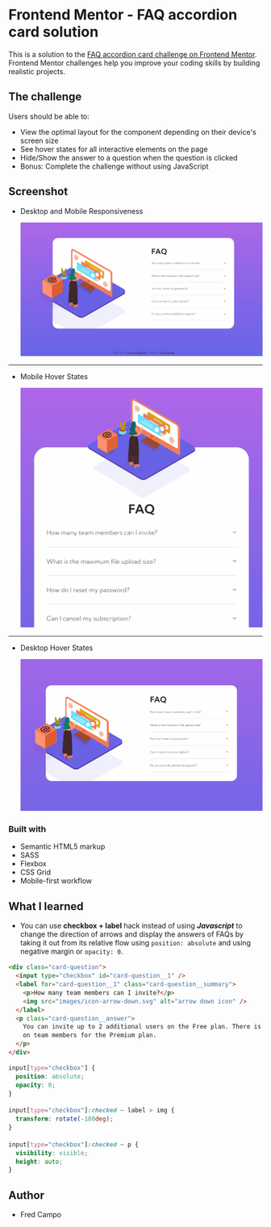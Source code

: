 # Frontend Mentor - FAQ accordion card solution

This is a solution to the [FAQ accordion card challenge on Frontend Mentor](https://www.frontendmentor.io/challenges/faq-accordion-card-XlyjD0Oam). Frontend Mentor challenges help you improve your coding skills by building realistic projects.

## The challenge

Users should be able to:

- View the optimal layout for the component depending on their device's screen size
- See hover states for all interactive elements on the page
- Hide/Show the answer to a question when the question is clicked
- Bonus: Complete the challenge without using JavaScript

## Screenshot

- Desktop and Mobile Responsiveness

  ![desktop and mobile web responsiveness GIF](images/result_responsive.gif)

---

- Mobile Hover States

  ![mobile web hover states GIF](images/result_mobile-hover.gif)

---

- Desktop Hover States

  ![desktop web hover states GIF](images/result_hover.gif)

### Built with

- Semantic HTML5 markup
- SASS
- Flexbox
- CSS Grid
- Mobile-first workflow

## What I learned

- You can use **checkbox + label** hack instead of using **_Javascript_** to change the direction of arrows and display the answers of FAQs by taking it out from its relative flow using `position: absolute` and using negative margin or `opacity: 0`.

```html
<div class="card-question">
  <input type="checkbox" id="card-question__1" />
  <label for="card-question__1" class="card-question__summary">
    <p>How many team members can I invite?</p>
    <img src="images/icon-arrow-down.svg" alt="arrow down icon" />
  </label>
  <p class="card-question__answer">
    You can invite up to 2 additional users on the Free plan. There is no limit
    on team members for the Premium plan.
  </p>
</div>
```

```scss
input[type="checkbox"] {
  position: absolute;
  opacity: 0;
}

input[type="checkbox"]:checked ~ label > img {
  transform: rotate(-180deg);
}

input[type="checkbox"]:checked ~ p {
  visibility: visible;
  height: auto;
}
```

## Author

- Fred Campo

